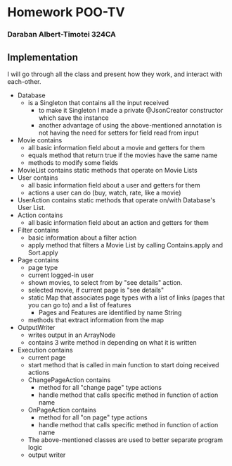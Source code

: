 

# Homework POO-TV

### Daraban Albert-Timotei 324CA

## Implementation
I will go through all the class and present how they work, and interact with each-other.

* Database
  * is a Singleton that contains all the input received
    * to make it Singleton I made a private @JsonCreator constructor which save the instance
    * another advantage of using the above-mentioned annotation is not having the need for setters for field read from input 
* Movie contains
  * all basic information field about a movie and getters for them
  * equals method that return true if the movies have the same name
  * methods to modify some fields
* MovieList contains static methods that operate on Movie Lists
* User contains
  * all basic information field about a user and getters for them
  * actions a user can do (buy, watch, rate, like a movie)
* UserAction contains static methods that operate on/with Database's User List.
* Action contains
  * all basic information field about an action and getters for them
* Filter contains
  * basic information about a filter action
  * apply method that filters a Movie List by calling Contains.apply and Sort.apply 
* Page contains
  * page type
  * current logged-in user
  * shown movies, to select from by "see details" action.
  * selected movie, if current page is "see details"
  * static Map that associates page types with a list of links (pages that you can go to) and a list of features
    * Pages and Features are identified by name String
  * methods that extract information from the map
* OutputWriter
  * writes output in an ArrayNode
  * contains 3 write method in depending on what it is written
* Execution contains
  * current page
  * start method that is called in main function to start doing received actions
  * ChangePageAction contains
    * method for all "change page" type actions 
    * handle method that calls specific method in function of action name
  * OnPageAction contains
    * method for all "on page" type actions
    * handle method that calls specific method in function of action name
  * The above-mentioned classes are used to better separate program logic
  * output writer